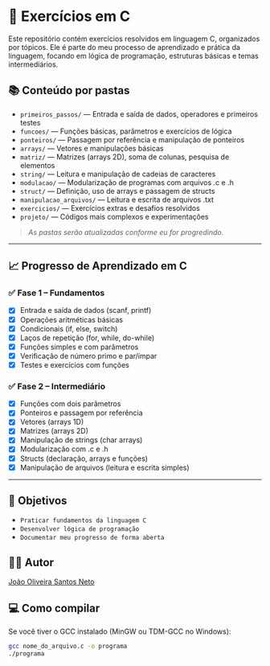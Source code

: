 
# 🧠 Exercícios em C

Este repositório contém exercícios resolvidos em linguagem C, organizados por tópicos. Ele é parte do meu processo de aprendizado e prática da linguagem, focando em lógica de programação, estruturas básicas e temas intermediários.

## 📚 Conteúdo por pastas

- `primeiros_passos/` — Entrada e saída de dados, operadores e primeiros testes
- `funcoes/` — Funções básicas, parâmetros e exercícios de lógica
- `ponteiros/` — Passagem por referência e manipulação de ponteiros
- `arrays/` — Vetores e manipulações básicas
- `matriz/` — Matrizes (arrays 2D), soma de colunas, pesquisa de elementos
- `string/` — Leitura e manipulação de cadeias de caracteres
- `modulacao/` — Modularização de programas com arquivos .c e .h
- `struct/` — Definição, uso de arrays e passagem de structs
- `manipulacao_arquivos/` — Leitura e escrita de arquivos .txt
- `exercicios/` — Exercícios extras e desafios resolvidos
- `projeto/` — Códigos mais complexos e experimentações

> *As pastas serão atualizadas conforme eu for progredindo.*

---

## 📈 Progresso de Aprendizado em C

### ✅ Fase 1 – Fundamentos
- [x] Entrada e saída de dados (scanf, printf)
- [x] Operações aritméticas básicas
- [x] Condicionais (if, else, switch)
- [x] Laços de repetição (for, while, do-while)
- [x] Funções simples e com parâmetros
- [x] Verificação de número primo e par/ímpar
- [x] Testes e exercícios com funções

### ✅ Fase 2 – Intermediário
- [x] Funções com dois parâmetros
- [x] Ponteiros e passagem por referência
- [x] Vetores (arrays 1D)
- [x] Matrizes (arrays 2D)
- [x] Manipulação de strings (char arrays)
- [x] Modularização com .c e .h
- [x] Structs (declaração, arrays e funções)
- [x] Manipulação de arquivos (leitura e escrita simples)

---

## 📌 Objetivos

- `Praticar fundamentos da linguagem C`
- `Desenvolver lógica de programação`
- `Documentar meu progresso de forma aberta`

## 👨‍💻 Autor

[João Oliveira Santos Neto](https://github.com/OliveiraJSN)

## 💻 Como compilar

Se você tiver o GCC instalado (MinGW ou TDM-GCC no Windows):

```bash
gcc nome_do_arquivo.c -o programa
./programa
```
